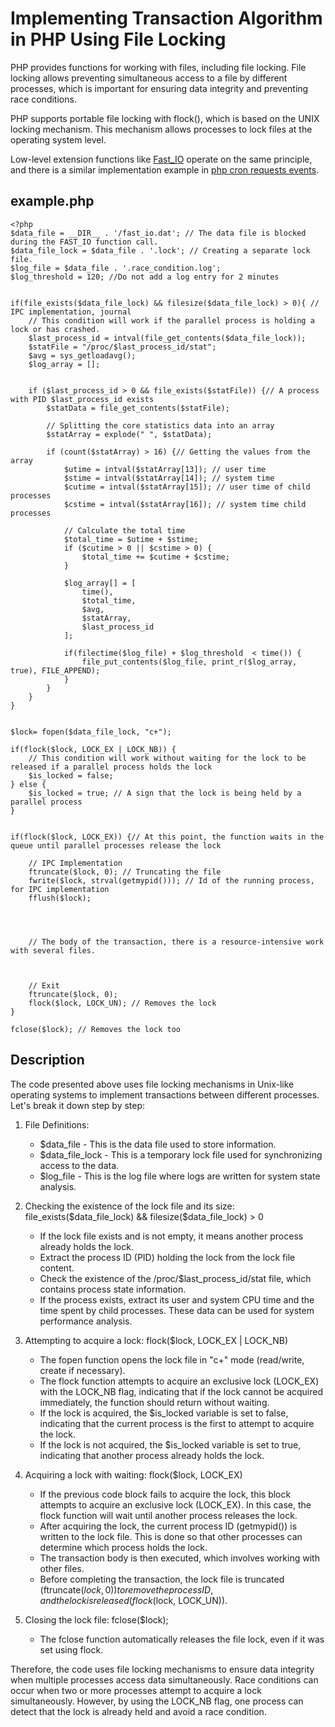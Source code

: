 # Implementing Transaction Algorithm in PHP Using File Locking

PHP provides functions for working with files, including file locking. File locking allows preventing simultaneous access to a file by different processes, which is important for ensuring data integrity and preventing race conditions.

PHP supports portable file locking with flock(), which is based on the UNIX locking mechanism. This mechanism allows processes to lock files at the operating system level.

Low-level extension functions like [Fast_IO](../../README.md) operate on the same principle, and there is a similar implementation example in [php cron requests events](https://github.com/commeta/php-cron-requests-events).


## example.php
```
<?php
$data_file = __DIR__ . '/fast_io.dat'; // The data file is blocked during the FAST_IO function call.
$data_file_lock = $data_file . '.lock'; // Creating a separate lock file.
$log_file = $data_file . '.race_condition.log';
$log_threshold = 120; //Do not add a log entry for 2 minutes


if(file_exists($data_file_lock) && filesize($data_file_lock) > 0){ // IPC implementation, journal
	// This condition will work if the parallel process is holding a lock or has crashed.
	$last_process_id = intval(file_get_contents($data_file_lock));
	$statFile = "/proc/$last_process_id/stat";
	$avg = sys_getloadavg();
	$log_array = [];
	

	if ($last_process_id > 0 && file_exists($statFile)) {// A process with PID $last_process_id exists
		$statData = file_get_contents($statFile);
	
		// Splitting the core statistics data into an array
		$statArray = explode(" ", $statData);
		
		if (count($statArray) > 16) {// Getting the values from the array
			$utime = intval($statArray[13]); // user time
			$stime = intval($statArray[14]); // system time
			$cutime = intval($statArray[15]); // user time of child processes
			$cstime = intval($statArray[16]); // system time child processes
		
			// Calculate the total time
			$total_time = $utime + $stime;
			if ($cutime > 0 || $cstime > 0) {
				$total_time += $cutime + $cstime;
			}
			
			$log_array[] = [
				time(),
				$total_time,
				$avg,
				$statArray,
				$last_process_id
			];

			if(filectime($log_file) + $log_threshold  < time()) {
				file_put_contents($log_file, print_r($log_array, true), FILE_APPEND);
			}
		}
	}
}


$lock= fopen($data_file_lock, "c+");

if(flock($lock, LOCK_EX | LOCK_NB)) { 
	// This condition will work without waiting for the lock to be released if a parallel process holds the lock
	$is_locked = false;
} else {
	$is_locked = true; // A sign that the lock is being held by a parallel process
}

    
if(flock($lock, LOCK_EX)) {// At this point, the function waits in the queue until parallel processes release the lock

	// IPC Implementation
	ftruncate($lock, 0); // Truncating the file
	fwrite($lock, strval(getmypid())); // Id of the running process, for IPC implementation
	fflush($lock);




	// The body of the transaction, there is a resource-intensive work with several files.



	// Exit
	ftruncate($lock, 0);
	flock($lock, LOCK_UN); // Removes the lock
}

fclose($lock); // Removes the lock too
```

## Description

The code presented above uses file locking mechanisms in Unix-like operating systems to implement transactions between different processes. Let's break it down step by step:

1. File Definitions:
   - $data_file - This is the data file used to store information.
   - $data_file_lock - This is a temporary lock file used for synchronizing access to the data.
   - $log_file - This is the log file where logs are written for system state analysis.

2. Checking the existence of the lock file and its size: file_exists($data_file_lock) && filesize($data_file_lock) > 0
   - If the lock file exists and is not empty, it means another process already holds the lock.
   - Extract the process ID (PID) holding the lock from the lock file content.
   - Check the existence of the /proc/$last_process_id/stat file, which contains process state information.
   - If the process exists, extract its user and system CPU time and the time spent by child processes. These data can be used for system performance analysis.

3. Attempting to acquire a lock: flock($lock, LOCK_EX | LOCK_NB)
   - The fopen function opens the lock file in "c+" mode (read/write, create if necessary).
   - The flock function attempts to acquire an exclusive lock (LOCK_EX) with the LOCK_NB flag, indicating that if the lock cannot be acquired immediately, the function should return without waiting.
   - If the lock is acquired, the $is_locked variable is set to false, indicating that the current process is the first to attempt to acquire the lock.
   - If the lock is not acquired, the $is_locked variable is set to true, indicating that another process already holds the lock.

4. Acquiring a lock with waiting: flock($lock, LOCK_EX)
   - If the previous code block fails to acquire the lock, this block attempts to acquire an exclusive lock (LOCK_EX). In this case, the flock function will wait until another process releases the lock.
   - After acquiring the lock, the current process ID (getmypid()) is written to the lock file. This is done so that other processes can determine which process holds the lock.
   - The transaction body is then executed, which involves working with other files.
   - Before completing the transaction, the lock file is truncated (ftruncate($lock, 0)) to remove the process ID, and the lock is released (flock($lock, LOCK_UN)).

5. Closing the lock file: fclose($lock);
   - The fclose function automatically releases the file lock, even if it was set using flock.

Therefore, the code uses file locking mechanisms to ensure data integrity when multiple processes access data simultaneously. Race conditions can occur when two or more processes attempt to acquire a lock simultaneously. However, by using the LOCK_NB flag, one process can detect that the lock is already held and avoid a race condition.
